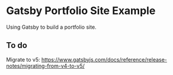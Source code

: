 # Gatsby Portfolio Site Example

Using Gatsby to build a portfolio site.

## To do

Migrate to v5: https://www.gatsbyjs.com/docs/reference/release-notes/migrating-from-v4-to-v5/
